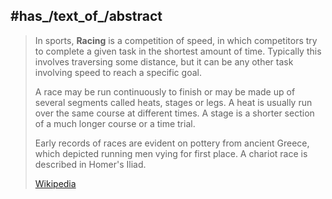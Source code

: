 

## #has_/text_of_/abstract 

> In sports, **Racing** is a competition of speed, in which competitors try to complete a given task in the shortest amount of time. Typically this involves traversing some distance, but it can be any other task involving speed to reach a specific goal.
>
> A race may be run continuously to finish or may be made up of several segments called heats, stages or legs. A heat is usually run over the same course at different times. A stage is a shorter section of a much longer course or a time trial.
>
> Early records of races are evident on pottery from ancient Greece, which depicted running men vying for first place. A chariot race is described in Homer's Iliad.
>
> [Wikipedia](https://en.wikipedia.org/wiki/Racing) 

